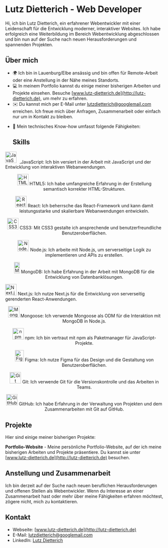 # Lutz Dietterich - Web Developer

Hi, ich bin Lutz Dietterich, ein erfahrener Webentwickler mit einer Leidenschaft für die Entwicklung moderner, interaktiver Websites. Ich habe erfolgreich eine Weiterbildung im Bereich Webentwicklung abgeschlossen und bin nun auf der Suche nach neuen Herausforderungen und spannenden Projekten.

## Über mich

- 🌍 Ich bin in Lauenburg/Elbe ansässig und bin offen für Remote-Arbeit oder eine Anstellung in der Nähe meines Standorts.
- 💻 In meinem Portfolio kannst du einige meiner bisherigen Arbeiten und Projekte einsehen. Besuche [www.lutz-dietterich.de](http://lutz-dietterich.de), um mehr zu erfahren.
- ✉️ Du kannst mich per E-Mail unter [lutzdietterich@googlemail.com](mailto:lutzdietterich@googlemail.com) erreichen. Ich freue mich über Anfragen, Zusammenarbeit oder einfach nur um in Kontakt zu bleiben.
<!---- 🚀 Aktuell arbeite ich an meinem Hobbyprojekt [Hanse-Outdoor](http://hanse-outdoor.de). Es ist eine Website, die sich mit Outdoor-Aktivitäten und Ausrüstung befasst. Schau gerne vorbei und entdecke meine Arbeit. --->
- 🧠 Mein technisches Know-how umfasst folgende Fähigkeiten:

  ## Skills

<p align="left">
  <a href="https://developer.mozilla.org/en-US/docs/Web/JavaScript" target="_blank" rel="noreferrer">
    <img src="https://raw.githubusercontent.com/danielcranney/readme-generator/main/public/icons/skills/javascript-colored.svg" width="36" height="36" alt="JavaScript" style="margin-right: 10px"/>
  </a>
  <span style="vertical-align: middle;">JavaScript: Ich bin versiert in der Arbeit mit JavaScript und der Entwicklung von interaktiven Webanwendungen.</span>
</p>


<p align="center">
  <a href="https://developer.mozilla.org/en-US/docs/Glossary/HTML5" target="_blank" rel="noreferrer"><img src="https://raw.githubusercontent.com/danielcranney/readme-generator/main/public/icons/skills/html5-colored.svg" width="36" height="36" alt="HTML5" /></a> HTML5: Ich habe umfangreiche Erfahrung in der Erstellung semantisch korrekter HTML-Strukturen.
</p>

<p align="center">
  <a href="https://reactjs.org/" target="_blank" rel="noreferrer"><img src="https://raw.githubusercontent.com/danielcranney/readme-generator/main/public/icons/skills/react-colored.svg" width="36" height="36" alt="React" /></a> React: Ich beherrsche das React-Framework und kann damit leistungsstarke und skalierbare Webanwendungen entwickeln.
</p>

<p align="center">
  <a href="https://www.w3.org/TR/CSS/#css" target="_blank" rel="noreferrer"><img src="https://raw.githubusercontent.com/danielcranney/readme-generator/main/public/icons/skills/css3-colored.svg" width="36" height="36" alt="CSS3" /></a> CSS3: Mit CSS3 gestalte ich ansprechende und benutzerfreundliche Benutzeroberflächen.
</p>

<p align="center">
  <a href="https://nodejs.org/en/" target="_blank" rel="noreferrer"><img src="https://raw.githubusercontent.com/danielcranney/readme-generator/main/public/icons/skills/nodejs-colored.svg" width="36" height="36" alt="Node.js" /></a> Node.js: Ich arbeite mit Node.js, um serverseitige Logik zu implementieren und APIs zu erstellen.
</p>

<p align="center">
  <a href="https://www.mongodb.com/" target="_blank" rel="noreferrer"><img src="https://res.cloudinary.com/dnojoo4vt/image/upload/v1685635009/skills/symxehwkifikexpzy0du.png" width="18" height="36" alt="MongoDB" /></a> MongoDB: Ich habe Erfahrung in der Arbeit mit MongoDB für die Entwicklung von Datenbanklösungen.
</p>

<p align="left">
  <a href="https://nextjs.org/" target="_blank" rel="noreferrer"><img src="https://res.cloudinary.com/dnojoo4vt/image/upload/v1686064130/skills/next_ooxzjx.png" width="36" height="36" alt="Next.js" /></a> Next.js: Ich nutze Next.js für die Entwicklung von serverseitig gerenderten React-Anwendungen.
</p>

<p align="center">
  <a href="https://mongoosejs.com/" target="_blank" rel="noreferrer"><img src="URL_TO_MONGOOSE_LOGO" width="36" height="36" alt="Mongoose" /></a> Mongoose: Ich verwende Mongoose als ODM für die Interaktion mit MongoDB in Node.js.
</p>

<p align="center">
  <a href="https://www.npmjs.com/" target="_blank" rel="noreferrer"><img src="https://res.cloudinary.com/dnojoo4vt/image/upload/v1686064130/skills/npm_ft7xm3.png" width="36" height="36" alt="npm" /></a> npm: Ich bin vertraut mit npm als Paketmanager für JavaScript-Projekte.
</p>

<p align="center">
  <a href="https://www.figma.com/" target="_blank" rel="noreferrer"><img src="https://res.cloudinary.com/dnojoo4vt/image/upload/v1685635009/skills/lwfdnz3jwboe5li9jlba.png" width="28" height="36" alt="Figma" /></a> Figma: Ich nutze Figma für das Design und die Gestaltung von Benutzeroberflächen.
</p>

<p align="center">
  <a href="https://git-scm.com/" target="_blank" rel="noreferrer"><img src="https://res.cloudinary.com/dnojoo4vt/image/upload/v1685635009/skills/w8hddqz5nxlk5opppj6s.png" width="36" height="36" alt="Git" /></a> Git: Ich verwende Git für die Versionskontrolle und das Arbeiten in Teams.
</p>

<p align="center">
  <a href="https://github.com/" target="_blank" rel="noreferrer"><img src="URL_TO_GITHUB_LOGO" width="36" height="36" alt="GitHub" /></a> GitHub: Ich habe Erfahrung in der Verwaltung von Projekten und dem Zusammenarbeiten mit Git auf GitHub.
</p>


## Projekte

Hier sind einige meiner bisherigen Projekte:

<!---1. **Hanse-Outdoor** - Eine Website, die Outdoor-Aktivitäten und Ausrüstung präsentiert. Die Seite bietet Informationen zu verschiedenen Aktivitäten, empfohlener Ausrüstung und Veranstaltungen. Besuche [hanse-outdoor.de](http://hanse-outdoor.de), um mehr zu erfahren. ---->

**Portfolio-Website** - Meine persönliche Portfolio-Website, auf der ich meine bisherigen Arbeiten und Projekte präsentiere. Du kannst sie unter [www.lutz-dietterich.de](http://lutz-dietterich.de) besuchen.

## Anstellung und Zusammenarbeit

Ich bin derzeit auf der Suche nach neuen beruflichen Herausforderungen und offenen Stellen als Webentwickler. Wenn du Interesse an einer Zusammenarbeit hast oder mehr über meine Fähigkeiten erfahren möchtest, zögere nicht, mich zu kontaktieren.

## Kontakt

- Webseite: [www.lutz-dietterich.de](http://lutz-dietterich.de)
- E-Mail: [lutzdietterich@googlemail.com](mailto:lutzdietterich@googlemail.com)
- LinkedIn: [Lutz Dietterich](https://www.linkedin.com/in/lutzdietterich/)
